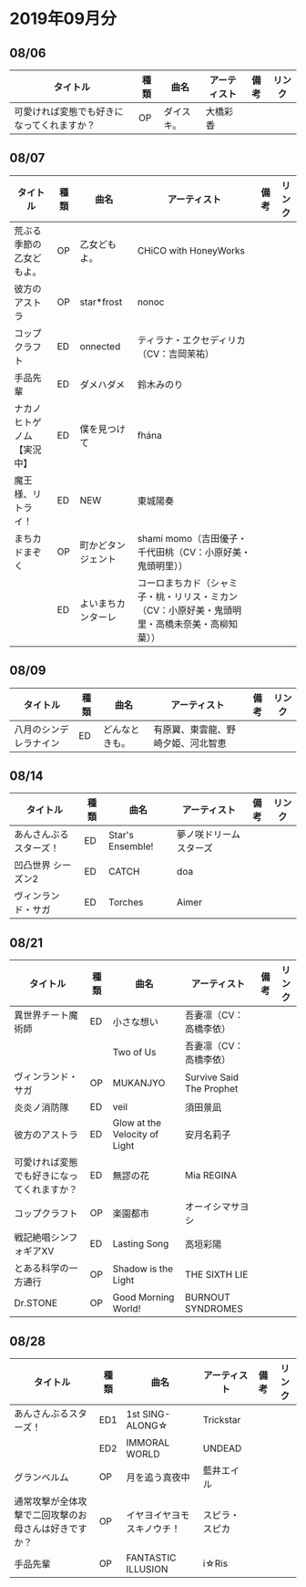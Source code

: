 # 2019年09月分

## 08/06

| タイトル                  | 種類  | 曲名    | アーティスト | 備考  | リンク |
| --------------------- | --- | ----- | ------ | --- | --- |
| 可愛ければ変態でも好きになってくれますか？ | OP  | ダイスキ。 | 大橋彩香   |     |     |

## 08/07

| タイトル          | 種類  | 曲名         | アーティスト                                           | 備考  | リンク |
| ------------- | --- | ---------- | ------------------------------------------------ | --- | --- |
| 荒ぶる季節の乙女どもよ。  | OP  | 乙女どもよ。     | CHiCO with HoneyWorks                            |     |     |
| 彼方のアストラ       | OP  | star*frost | nonoc                                            |     |     |
| コップクラフト       | ED  | onnected   | ティラナ・エクセディリカ（CV：吉岡茉祐）                            |     |     |
| 手品先輩          | ED  | ダメハダメ      | 鈴木みのり                                            |     |     |
| ナカノヒトゲノム【実況中】 | ED  | 僕を見つけて     | fhána                                            |     |     |
| 魔王様、リトライ！     | ED  | NEW        | 東城陽奏                                             |     |     |
| まちカドまぞく       | OP  | 町かどタンジェント  | shami momo（吉田優子・千代田桃（CV：小原好美・鬼頭明里））              |     |     |
|               | ED  | よいまちカンターレ  | コーロまちカド（シャミ子・桃・リリス・ミカン（CV：小原好美・鬼頭明里・高橋未奈美・高柳知葉）） |     |     |


## 08/09

| タイトル        | 種類  | 曲名      | アーティスト            | 備考  | リンク |
| ----------- | --- | ------- | ----------------- | --- | --- |
| 八月のシンデレラナイン | ED  | どんなときも。 | 有原翼、東雲龍、野崎夕姫、河北智恵 |     |     |

## 08/14

| タイトル        | 種類  | 曲名               | アーティスト      | 備考  | リンク |
| ----------- | --- | ---------------- | ----------- | --- | --- |
| あんさんぶるスターズ！ | ED  | Star's Ensemble! | 夢ノ咲ドリームスターズ |     |     |
| 凹凸世界 シーズン2  | ED  | CATCH            | doa         |     |     |
| ヴィンランド・サガ   | ED  | Torches          | Aimer       |     |     |


## 08/21

| タイトル                  | 種類  | 曲名                            | アーティスト                   | 備考  | リンク |
| --------------------- | --- | ----------------------------- | ------------------------ | --- | --- |
| 異世界チート魔術師             | ED  | 小さな想い                         | 吾妻凛（CV：高橋李依）             |     |     |
|                       |     | Two of Us                     | 吾妻凛（CV：高橋李依）             |     |     |
| ヴィンランド・サガ             | OP  | MUKANJYO                      | Survive Said The Prophet |     |     |
| 炎炎ノ消防隊                | ED  | veil                          | 須田景凪                     |     |     |
| 彼方のアストラ               | ED  | Glow at the Velocity of Light | 安月名莉子                    |     |     |
| 可愛ければ変態でも好きになってくれますか？ | ED  | 無謬の花                          | Mia REGINA               |     |     |
| コップクラフト               | OP  | 楽園都市                          | オーイシマサヨシ                 |     |     |
| 戦記絶唱シンフォギアXV          | ED  | Lasting Song                  | 高垣彩陽                     |     |     |
| とある科学の一方通行            | OP  | Shadow is the Light           | THE SIXTH LIE            |     |     |
| Dr.STONE              | OP  | Good Morning World!           | BURNOUT SYNDROMES        |     |     |

## 08/28

| タイトル                       | 種類  | 曲名                 | アーティスト    | 備考  | リンク |
| -------------------------- | --- | ------------------ | --------- | --- | --- |
| あんさんぶるスターズ！                | ED1 | 1st SING-ALONG☆    | Trickstar |     |     |
|                            | ED2 | IMMORAL WORLD      | UNDEAD    |     |     |
| グランベルム                     | OP  | 月を追う真夜中            | 藍井エイル     |     |     |
| 通常攻撃が全体攻撃で二回攻撃のお母さんは好きですか？ | OP  | イヤヨイヤヨモスキノウチ！      | スピラ・スピカ   |     |     |
| 手品先輩                       | OP  | FANTASTIC ILLUSION | i☆Ris     |     |     |
